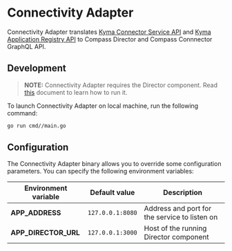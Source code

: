 # Connectivity Adapter

Connectivity Adapter translates [Kyma Connector Service API](https://kyma-project.io/docs/master/components/application-connector/specifications/connectorapi/)
and [Kyma Application Registry API](https://kyma-project.io/docs/master/components/application-connector/specifications/metadataapi/)
to Compass Director and Compass Connnector GraphQL API.

## Development

> **NOTE:** Connectivity Adapter requires the Director component. Read [this](../director/README.md) document to learn how to run it.

To launch Connectivity Adapter on local machine, run the following command:

```bash
go run cmd//main.go
```

## Configuration

The Connectivity Adapter binary allows you to override some configuration parameters. You can specify the following environment variables:

| Environment variable              | Default value      | Description                                       |
| ---------------- | -------------- | ------------------------------------------------- |
| **APP_ADDRESS**      | `127.0.0.1:8080` | Address and port for the service to listen on |
| **APP_DIRECTOR_URL** | `127.0.0.1:3000` | Host of the running Director component                      |
 
